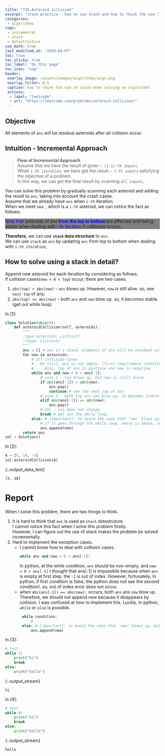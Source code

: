 ```yaml
---
title: "735.Asteroid Collision"
excerpt: "stack practice - how to use stack and how to think the use."
categories:
 - algorithms
tags:
 - incremental
 - stack
 - datastructure
use_math: true
last_modified_at: "2020-03-07"
toc: true
toc_sticky: true
toc_label: "On this page"
toc_icon: "cog"
header:
 overlay_image: /assets/images/algorithms/algo.png
 overlay_filter: 0.5
 caption: how to think the use of stack when solving an algorithm?
 actions:
  - label: "leetcode"
  - url: "https://leetcode.com/problems/asteroid-collision/"
---
```

## Objective 
All elements of `ans` will be residual asteroids after all collision occur. <br>

## Intuition - Incremental Approach
> **Flow of Incremental Approach** <br>
  Assume that we have the result of given `~ (i-1)-th inputs`. <br>
  When `i-th iteration`, we have get the result `~ i-th inputs` satisfying the objective of a problem. <br>
  In this way, we can get the final result by scanning `all inputs`.   


You can solve this problem by gradually scanning each asteroid and adding the result to `ans`, taking into account the crash cases. <br>
Assume that we already have `ans` when `i-th` iteration. <br>
When we meet `new `, which is a `i-th` asteroid, we can notice the fact as follows.
<div style="background-color: gray"> 
    <p>
        <span style="color:blue">Note that</span> asteroids of ans <b><span style="color:blue"> from the top to bottom </span></b> are affected until being stable when dealing with <span style="color: blue">i-th iteration</span> if collisions occurs. 
    </p>
</div>

**Therefore**, we can use **`stack` data structure** to `ans`. <br>
We can use `stack` as `ans` by updating `ans` from top to bottom when dealing with `i-th iteration`, 

## How to solve using a stack in detail?
Append new asteroid for each iteration by considering as follows. <br>
If collision cases(`new < 0 < top`) occur, there are two cases.  
1. `abs(top) < abs(new)` - `ans` blows up. However, `new` is still alive. so, see `next top` of ans.  
2. `abs(top) == abs(new)` - both `ans` and `new` blow up. so, it becomes stable. (get out while loop) 

<div class="prompt input_prompt">
In&nbsp;[1]:
</div>

<div class="input_area" markdown="1">

```python
class Solution(object):
    def asteroidCollision(self, asteroids):
        """
        :type asteroids: List[int]
        :rtype: List[int]
        """
        ans = [] # ans is a stack: elements of ans will be residual asteroids after all collision occur.
        for new in asteroids:
            # all collision cases
            # - At first, ans is not empty. (first requirement condition) 
            #   - Also, top of ans is postivie and new is negative.
            while ans and new < 0 < ans[-1]:
                # case 1 - top blows up, but new is still alive.
                if abs(ans[-1]) < abs(new):
                    ans.pop()
                    continue # see the next top of ans
                # case 2 - both top ans new blow up, it becomes stable.
                elif abs(ans[-1]) == abs(new):
                    ans.pop()
                # etc - ans does not change.
                break # get out the while loop.
            else: # [important]: to avoid the case that `new` blows up, but append the new to ans. 
                # if it goes through the while loop, where is above, avoid this line. 
                ans.append(new)
        return ans
sol = Solution()
```

</div>

<div class="prompt input_prompt">
In&nbsp;[2]:
</div>

<div class="input_area" markdown="1">

```python
A = [5, 10, -5]
sol.asteroidCollision(A)
```

</div>




{:.output_data_text}

```
[5, 10]
```



# Report 
When I solve this problem, there are two things to think.
1. It is hard to think that `ans` is used as `stack` datastruture. <br>
    I cannot notice this fact when I solve this problem firstly. <br>
    However, I can figure out the use of stack makes the problem be solved incrementally.
2. Hard to implement the exception cases.
    * I cannot know how to deal with collision cases.
        ```python
        while ans and new < 0 < ans[-1]:
        ```
        In python, at the while condition, 
        `ans` should be non-empty, and `new < 0 < ans[-1]`
        I thought that ans[-1] is impossible because when `ans` is empty at first step, the `-1` is out of index. 
        However, fortunately, In python, if first condition is false, the python does not see the second condition!.
        so, out of index error does not occur.
    * when `abs(ans[-1]) == abs(new):` occurs, both `ans` ans `new` blow up.
       Therefore, we should not append new because it disappears by collision. 
       I was confused at how to implement this.
       Luckly, In python, `while` or `else` is possible. 
       ```python
        while condition:
            # ...
        else: # [important]: to avoid the case that `new` blows up, but append the new to ans.  
            ans.append(new)
       ```
    

<div class="prompt input_prompt">
In&nbsp;[3]:
</div>

<div class="input_area" markdown="1">

```python
# test
while 1:
    print("hi")
    break
else:
    print("hello")
```

</div>

{:.output_stream}

```
hi

```

<div class="prompt input_prompt">
In&nbsp;[4]:
</div>

<div class="input_area" markdown="1">

```python
# test
while 0:
    print("hi")
    break
else:
    print("hello")

```

</div>

{:.output_stream}

```
hello

```
